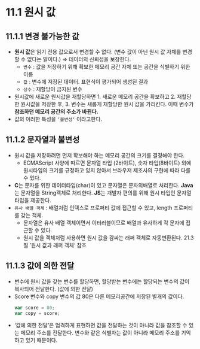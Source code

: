 # 11.1 원시 값

## 11.1.1 변경 불가능한 값

- **원시 값**은 읽기 전용 값으로서 변경할 수 없다. (변수 값이 아닌 원시 값 자체를 변경할 수 없다는 말이다.) ⇒ 데이터의 신뢰성을 보장한다.
  - `변수` : 값을 저장하기 위해 확보한 메모리 공간 자체 또는 공간을 식별하기 위한 이름
  - `값` : 변수에 저장된 데이터. 표현식이 평가되어 생성된 결과
  - `상수` : 재할당이 금지된 변수
- 원시값에 새로운 원시값을 재할당하면 1. 새로운 메모리 공간을 확보하고 2. 재할당 한 원시값을 저장한 후, 3. 변수는 새롭게 재할당한 원시 값을 가리킨다. 이때 변수가 **참조하던 메모리 공간의 주소가 바뀐다.**
- 값의 이러한 특성을 `‘불변성‘` 이라고한다.

## 11.1.2 문자열과 불변성

- 원시 값을 저장하려면 먼저 확보해야 하는 메모리 공간의 크기를 결정해야 한다.
  - ECMAScript 사양에 따르면 문자열 타입 (2바이트), 숫자 타입(8바이트) 외에 원시타입의 크기를 규정하고 있지 않아서 브라우저 제조사의 구현에 따라 다를 수 있다.
- **C**는 문자를 위한 데이터타입(char)이 있고 문자열은 문자의배열로 처리한다.
  **Java**는 문자열을 String객체로 처리한다.
  **JS**는 개발자 편의를 위해 원시 타입인 문자열 타입을 제공한다.
- `유사 배열 객체` : 배열처럼 인덱스로 프로퍼티 값에 접근할 수 있고, length 프로퍼티를 갖는 객체.
  - 문자열은 유사 배열 객체이면서 이터러블이므로 배열과 유사하게 각 문자에 접근할 수 있다.
  * 원시 값을 객체처럼 사용하면 원시 값을 감싸는 래퍼 객체로 자동변환된다. 21.3절 ’원시 값과 래퍼 객체‘ 참조

## 11.1.3 값에 의한 전달

- 변수에 원시 값을 갖는 변수를 할당하면, 할당받는 변수에는 할당되는 변수의 값이 복사되어 전달한다. (값에 의한 전달)
- Score 변수와 copy 변수의 값 80은 다른 메모리공간에 저장된 별개의 값이다.
  ```jsx
  var score = 80;
  var copy = score;
  ```
- ‘값에 의한 전달’은 엄격하게 표현하면 값을 전달하는 것이 아니라 값을 참조할 수 있는 메모리 주소를 전달한다. 변수와 같은 식별자는 값이 아니라 메모리 주소를 기억하고 있기 때문이다.
